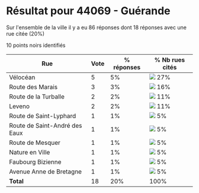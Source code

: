 # Résultat pour 44069 - Guérande

Sur l'ensemble de la ville il y a eu 86 réponses dont 18 réponses avec une rue citée (20%)

10 points noirs identifiés

| Rue | Vote | % réponses | % Nb rues cités|
|-----|------|------------|----------------|
| Vélocéan | 5 | 5% | <img src="../../img/bar_27.gif" />&nbsp;27%|
| Route des Marais | 3 | 3% | <img src="../../img/bar_16.gif" />&nbsp;16%|
| Route de la Turballe | 2 | 2% | <img src="../../img/bar_11.gif" />&nbsp;11%|
| Leveno | 2 | 2% | <img src="../../img/bar_11.gif" />&nbsp;11%|
| Route de Saint-Lyphard | 1 | 1% | <img src="../../img/bar_5.gif" />&nbsp;5%|
| Route de Saint-André des Eaux | 1 | 1% | <img src="../../img/bar_5.gif" />&nbsp;5%|
| Route de Mesquer | 1 | 1% | <img src="../../img/bar_5.gif" />&nbsp;5%|
| Nature en Ville | 1 | 1% | <img src="../../img/bar_5.gif" />&nbsp;5%|
| Faubourg Bizienne | 1 | 1% | <img src="../../img/bar_5.gif" />&nbsp;5%|
| Avenue Anne de Bretagne | 1 | 1% | <img src="../../img/bar_5.gif" />&nbsp;5%|
| **Total** | 18 | 20% | 100%|

